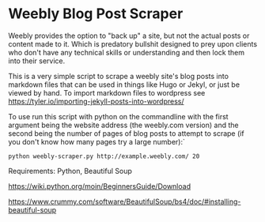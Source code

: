 # Weebly Blog Post Scraper

Weebly provides the option to "back up" a site, but not the actual posts or content made to it. Which is predatory bullshit designed to prey upon clients who don't have any technical skills or understanding and then lock them into their service.

This is a very simple script to scrape a weebly site's blog posts into markdown files that can be used in things like Hugo or Jekyl, or just be viewed by hand. To import markdown files to wordpress see https://tyler.io/importing-jekyll-posts-into-wordpress/

To use run this script with python on the commandline with the first argument being the website address (the weebly.com version) and the second being the number of pages of blog posts to attempt to scrape (if you don't know how many pages try a large number):`
```shell
python weebly-scraper.py http://example.weebly.com/ 20
```

Requirements: Python, Beautiful Soup

https://wiki.python.org/moin/BeginnersGuide/Download

https://www.crummy.com/software/BeautifulSoup/bs4/doc/#installing-beautiful-soup
